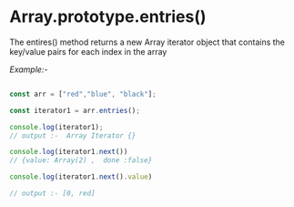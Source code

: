 # Array.prototype.entries()

The entires() method returns a new Array iterator object that contains the key/value pairs for each index in the array

*Example:-*

```javascript

const arr = ["red","blue", "black"];

const iterator1 = arr.entries();

console.log(iterator1);
// output :-  Array Iterator {}

console.log(iterator1.next())
// {value: Array(2) ,  done :false}

console.log(iterator1.next().value)

// output :- [0, red]

```

